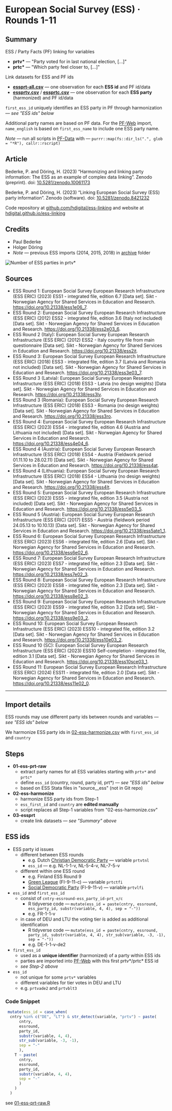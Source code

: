 # European Social Survey (ESS) · Rounds 1-11

## Summary

ESS / Party Facts (PF) linking for variables

- **prtv\*** — "Party voted for in last national election, [...]"
- **prtc\*** — "Which party feel closer to, [...]"

Link datasets for ESS and PF ids

- [**essprt-all.csv**](essprt-all.csv) — one observation for each **ESS id** and PF id/data
- [**essprtv.csv**](essprtv.csv) / [**essprtc.csv**](../essprtc/essprtc.csv) — one
  observation for each **ESS party** (harmonized) and PF id/data

`first_ess_id` uniquely identifies an ESS party in PF through harmonization — _see "ESS ids" below_

Additional party names are based on PF data. For the [PF-Web](https://partyfacts.herokuapp.com/data/essprtv/) import,
`name_english` is based on `first_ess_name` to include one ESS party name.

_Note_ — run all scripts in [PF-Data](https://github.com/hdigital/partyfactsdata/tree/main/import/essprtv) with — `purrr::map(fs::dir_ls(".", glob = "*R"), callr::rscript)`

## Article

Bederke, P. and Döring, H. (2023) “Harmonizing and linking party information: The ESS as an example of complex data linking”. Zenodo (preprint). doi: [10.5281/zenodo.10061173](https://doi.org/10.5281/zenodo.10061173)

Bederke, P. and Döring, H. (2023) “Linking European Social Survey (ESS) party information”. Zenodo (software). doi: [10.5281/zenodo.8421232](https://doi.org/10.5281/zenodo.8421232)

Code repository at [github.com/hdigital/ess-linking](https://github.com/hdigital/ess-linking/)
and website at [hdigital.github.io/ess-linking](https://hdigital.github.io/ess-linking/)

## Credits

- Paul Bederke
- Holger Döring
- _Note_ — previous ESS imports (2014, 2015, 2018) in [archive](archive) folder

![Number of ESS parties in prtv*](essprtv.png)

## Sources

- ESS Round 1: European Social Survey European Research Infrastructure (ESS ERIC) (2023) ESS1 - integrated file, edition 6.7 [Data set]. Sikt - Norwegian Agency for Shared Services in Education and Research. https://doi.org/10.21338/ess1e06_7.
- ESS Round 2: European Social Survey European Research Infrastructure (ESS ERIC) (2012) ESS2 - integrated file, edition 3.6 (Italy not included) [Data set]. Sikt - Norwegian Agency for Shared Services in Education and Research. https://doi.org/10.21338/ess2e03_6.
- ESS Round 2 (Italy): European Social Survey European Research Infrastructure (ESS ERIC) (2012) ESS2 - Italy country file from main questionnaire [Data set]. Sikt - Norwegian Agency for Shared Services in Education and Research. https://doi.org/10.21338/ess2it.
- ESS Round 3: European Social Survey European Research Infrastructure (ESS ERIC) (2018) ESS3 - integrated file, edition 3.7 (Latvia and Romania not included) [Data set]. Sikt - Norwegian Agency for Shared Services in Education and Research. https://doi.org/10.21338/ess3e03_7.
- ESS Round 3 (Latvia): European Social Survey European Research Infrastructure (ESS ERIC) (2018) ESS3 - Latvia (no design weights) [Data set]. Sikt - Norwegian Agency for Shared Services in Education and Research. https://doi.org/10.21338/ess3lv.
- ESS Round 3 (Romania): European Social Survey European Research Infrastructure (ESS ERIC) (2018) ESS3 - Romania (no design weights) [Data set]. Sikt - Norwegian Agency for Shared Services in Education and Research. https://doi.org/10.21338/ess3ro.
- ESS Round 4: European Social Survey European Research Infrastructure (ESS ERIC) (2023) ESS4 - integrated file, edition 4.6 (Austria and Lithuania not included) [Data set]. Sikt - Norwegian Agency for Shared Services in Education and Research. https://doi.org/10.21338/ess4e04_6.
- ESS Round 4 (Austria): European Social Survey European Research Infrastructure (ESS ERIC) (2018) ESS4 - Austria (Fieldwork period 01.11.10 to 28.02.11) [Data set]. Sikt - Norwegian Agency for Shared Services in Education and Research. https://doi.org/10.21338/ess4at.
- ESS Round 4 (Lithuania): European Social Survey European Research Infrastructure (ESS ERIC) (2018) ESS4 - Lithuania (no design weights) [Data set]. Sikt - Norwegian Agency for Shared Services in Education and Research. https://doi.org/10.21338/ess4lt.
- ESS Round 5: European Social Survey European Research Infrastructure (ESS ERIC) (2023) ESS5 - integrated file, edition 3.5 (Austria not included) [Data set]. Sikt - Norwegian Agency for Shared Services in Education and Research. https://doi.org/10.21338/ess5e03_5.
- ESS Round 5 (Austria): European Social Survey European Research Infrastructure (ESS ERIC) (2017) ESS5 - Austria (fieldwork period 24.05.13 to 10.10.13) [Data set]. Sikt - Norwegian Agency for Shared Services in Education and Research. https://doi.org/10.21338/ess5ate1_1.
- ESS Round 6: European Social Survey European Research Infrastructure (ESS ERIC) (2023) ESS6 - integrated file, edition 2.6 [Data set]. Sikt - Norwegian Agency for Shared Services in Education and Research. https://doi.org/10.21338/ess6e02_6.
- ESS Round 7: European Social Survey European Research Infrastructure (ESS ERIC) (2023) ESS7 - integrated file, edition 2.3 [Data set]. Sikt - Norwegian Agency for Shared Services in Education and Research. https://doi.org/10.21338/ess7e02_3.
- ESS Round 8: European Social Survey European Research Infrastructure (ESS ERIC) (2023) ESS8 - integrated file, edition 2.3 [Data set]. Sikt - Norwegian Agency for Shared Services in Education and Research. https://doi.org/10.21338/ess8e02_3.
- ESS Round 9: European Social Survey European Research Infrastructure (ESS ERIC) (2023) ESS9 - integrated file, edition 3.2 [Data set]. Sikt - Norwegian Agency for Shared Services in Education and Research. https://doi.org/10.21338/ess9e03_2.
- ESS Round 10: European Social Survey European Research Infrastructure (ESS ERIC) (2023) ESS10 - integrated file, edition 3.2 [Data set]. Sikt - Norwegian Agency for Shared Services in Education and Research. https://doi.org/10.21338/ess10e03_2.
- ESS Round 10 (SC): European Social Survey European Research Infrastructure (ESS ERIC) (2023) ESS10 Self-completion - integrated file, edition 3.1 [Data set]. Sikt - Norwegian Agency for Shared Services in Education and Research. https://doi.org/10.21338/ess10sce03_1.
- ESS Round 11: European Social Survey European Research Infrastructure (ESS ERIC) (2024) ESS11 - integrated file, edition 2.0 [Data set]. Sikt - Norwegian Agency for Shared Services in Education and Research. https://doi.org/10.21338/ess11e02_0.

---

## Import details

ESS rounds may use different party ids between rounds and variables — _see "ESS ids" below_

We harmonize ESS party ids in [02-ess-harmonize.csv](02-ess-harmonize.csv)
with `first_ess_id` and `country`

## Steps

- **01-ess-prt-raw**
  - extract party names for all ESS variables starting with `prtv*` and `prtc*`
  - define `ess_id` (country, round, party id, prt\*) — _see "ESS ids" below_
  - based on ESS Stata files in "source\_\_ess" (not in Git repo)
- **02-ess-harmonize**
  - harmonize ESS party ids from Step-1
  - `ess_first_id` and `country` are **edited manually**
  - script replaces all Step-1 variables from "02-ess-harmonize.csv"
- **03-essprt**
  - create link datasets — _see "Summary" above_

## ESS ids

- ESS party id issues
  - different between ESS rounds
    - e.g. Dutch [Christian Democratic Party](https://partyfacts.herokuapp.com/data/partyall/46447/) — variable `prtvtnl`
    - `ess_id` — e.g. NL-1-1-v, NL-5-4-v, NL-7-5-v
  - different within one ESS round
    - e.g. Finland ESS Round 9
    - [Green League](https://partyfacts.herokuapp.com/data/partyall/45319/) (FI-9-11-c) — variable `prtctfi`
    - [Social Democratic
      Party](https://partyfacts.herokuapp.com/data/partyall/46025/) (FI-9-11-v) —
      variable `prtvlfi`
- `ess_id` and `first_ess_id`
  - consist of `cntry-essround-ess_party_id-prt_v/c`
    - R tidyverse code — `mutate(ess_id = paste(cntry, essround, ess_party_id,
substr(variable, 4, 4), sep = "-"))`
    - e.g. FR-1-1-v
  - in case of DEU and LTU the voting tier is added as additional identification
    - R tidyverse code — `mutate(ess_id = paste(cntry, essround, party_id, substr(variable, 4, 4), str_sub(variable, -3, -1), sep = "-"))`
    - e.g. DE-1-1-v-de2
- `first_ess_id`
  - used as a **unique identifier** (harmonized) of a party within ESS ids
  - parties are imported into
    [PF-Web](https://partyfacts.herokuapp.com/data/essprtv/) with this first
    prtv*/prtc* ESS id
  - _see Step-2 above_
- `ess_id`
  - not unique for some `prtv*` variables
  - different variables for tier votes in DEU and LTU
  - e.g. `prtvade2` and `prtvblt3`

### Code Snippet

```R
 mutate(ess_id = case_when(
  cntry %in% c("DE", "LT") & str_detect(variable, "prtv") ~ paste(
      cntry,
      essround,
      party_id,
      substr(variable, 4, 4),
      str_sub(variable, -3, -1),
      sep = "-"
      ),
    T ~ paste(
      cntry,
      essround,
      party_id,
      substr(variable, 4, 4),
      sep = "-"
      )
    )
  )
```

see [01-ess-prt-raw.R](01-ess-prt-raw.R)
